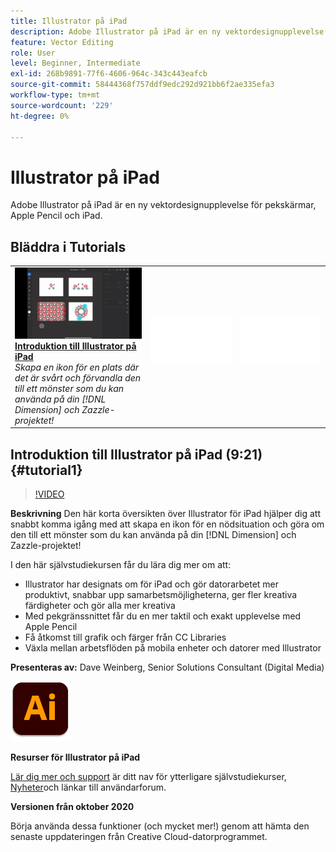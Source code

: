 ```yaml
---
title: Illustrator på iPad
description: Adobe Illustrator på iPad är en ny vektordesignupplevelse för pekskärmar, Apple Pencil och iPad
feature: Vector Editing
role: User
level: Beginner, Intermediate
exl-id: 268b9891-77f6-4606-964c-343c443eafcb
source-git-commit: 58444368f757ddf9edc292d921bb6f2ae335efa3
workflow-type: tm+mt
source-wordcount: '229'
ht-degree: 0%

---
```


# Illustrator på iPad

Adobe Illustrator på iPad är en ny vektordesignupplevelse för pekskärmar, Apple Pencil och iPad.

## Bläddra i Tutorials

<table style="table-layout:fixed">
<tr>
 <td>
   <a href="illustratoripad.md#tutorial1">
      <img alt="Introduktion till Illustrator på iPad" src="../assets/illustrator-iPad_repeat_weinberg_thumbnail.jpg" />
   </a>
    <div>
   <a href="illustratoripad.md#tutorial1"><strong>Introduktion till Illustrator på iPad</strong></a>
    </div>
    <em>Skapa en ikon för en plats där det är svårt och förvandla den till ett mönster som du kan använda på din [!DNL Dimension] och Zazzle-projektet!</em>
    <br>
  </td>
  <td>
    <img alt="Avgränsare" src="../assets/Whitespacer.png" />
    <div>
    <br>
  </td>
  <td>
    <img alt="Avgränsare" src="../assets/Whitespacer.png" />
    <div>
    <br>
  </td>
</tr>
</table>

## Introduktion till Illustrator på iPad (9:21) {#tutorial1}

>[!VIDEO](https://video.tv.adobe.com/v/326823?hidetitle=true)

**Beskrivning**
Den här korta översikten över Illustrator för iPad hjälper dig att snabbt komma igång med att skapa en ikon för en nödsituation och göra om den till ett mönster som du kan använda på din [!DNL Dimension] och Zazzle-projektet!

I den här självstudiekursen får du lära dig mer om att:
* Illustrator har designats om för iPad och gör datorarbetet mer produktivt, snabbar upp samarbetsmöjligheterna, ger fler kreativa färdigheter och gör alla mer kreativa
* Med pekgränssnittet får du en mer taktil och exakt upplevelse med Apple Pencil
* Få åtkomst till grafik och färger från CC Libraries
* Växla mellan arbetsflöden på mobila enheter och datorer med Illustrator

**Presenteras av:**
Dave Weinberg, Senior Solutions Consultant (Digital Media)

![Illustrator på iPad-logotyp](../assets/ai_appicon_96.png)

**Resurser för Illustrator på iPad**

[Lär dig mer och support](https://helpx.adobe.com/support/illustrator.html) är ditt nav för ytterligare självstudiekurser, [Nyheter](https://helpx.adobe.com/illustrator/using/whats-new/mobile-2021.html)och länkar till användarforum.

**Versionen från oktober 2020**

Börja använda dessa funktioner (och mycket mer!) genom att hämta den senaste uppdateringen från Creative Cloud-datorprogrammet.
